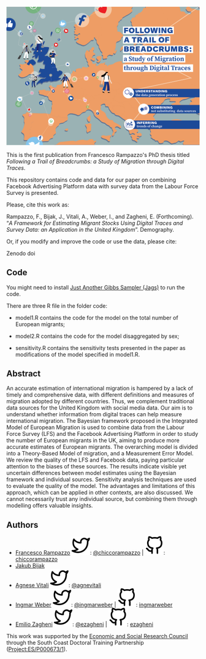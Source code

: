 ![plot](./figure/drawing.jpg)

This is the first publication from Francesco Rampazzo's PhD thesis titled *Following a Trail of Breadcrumbs: a Study of Migration through Digital Traces*. 

This repository contains code and data for our paper on combining Facebook Advertising Platform data with survey data from the Labour Force Survey is presented.

Please, cite this work as: 

Rampazzo, F., Bijak, J., Vitali, A., Weber, I., and Zagheni, E. (Forthcoming). “*A Framework for Estimating Migrant Stocks Using Digital Traces and Survey Data: an Application in the United Kingdom*”. Demography. 

Or, if you modify and improve the code or use the data, please cite: 

Zenodo doi

## Code

You might need to install [Just Another Gibbs Sampler (Jags)](https://sourceforge.net/projects/mcmc-jags/files/latest/download) to run the code. 

There are three R file in the folder code: 

- model1.R contains the code for the model on the total number of European migrants; 

- model2.R contains the code for the model disaggregated by sex; 

- sensitivity.R contains the sensitivity tests presented in the paper as modifications of the model specified in model1.R. 

## Abstract

An accurate estimation of international migration is hampered by a lack of timely and comprehensive data, with different definitions and measures of migration adopted by different countries. Thus, we complement traditional data sources for the United Kingdom with social media data. Our aim is to understand whether information from digital traces can help measure international migration. The Bayesian framework proposed in the Integrated Model of European Migration is used to combine data from the Labour Force Survey (LFS) and the Facebook Advertising Platform in order to study the number of European migrants in the UK, aiming to produce more accurate estimates of European migrants. The overarching model is divided into a Theory-Based Model of migration, and a Measurement Error Model. We review the quality of the LFS and Facebook data, paying particular attention to the biases of these sources. The results indicate visible yet uncertain differences between model estimates using the Bayesian framework and individual sources. Sensitivity analysis techniques are used to evaluate the quality of the model. The advantages and limitations of this approach, which can be applied in other contexts, are also discussed. We cannot necessarily trust any individual source, but combining them through modelling offers valuable insights.

## Authors


- [Francesco Rampazzo](https://francescorampazzo.com) ![Twitter](https://raw.githubusercontent.com/feathericons/feather/master/icons/twitter.svg): [@chiccorampazzo](http://twitter.com/chiccorampazzo) | ![Github](https://raw.githubusercontent.com/feathericons/feather/master/icons/github.svg): [chiccorampazzo](https://github.com/chiccorampazzo)
- [Jakub Bijak](https://www.southampton.ac.uk/demography/about/staff/jb1d08.page)
- [Agnese Vitali](https://webapps.unitn.it/du/en/Persona/PER0212776/Curriculum) ![Twitter](https://raw.githubusercontent.com/feathericons/feather/master/icons/twitter.svg): [@agnevitali](https://twitter.com/agnevitali)
- [Ingmar Weber](https://ingmarweber.de)
![Twitter](https://raw.githubusercontent.com/feathericons/feather/master/icons/twitter.svg): [@ingmarweber](https://twitter.com/ingmarweber) | ![Github](https://raw.githubusercontent.com/feathericons/feather/master/icons/github.svg):  [ingmarweber](https://github.com/ingmarweber)
- [Emilio Zagheni](https://www.zagheni.net/index.html) ![Twitter](https://raw.githubusercontent.com/feathericons/feather/master/icons/twitter.svg): [@ezagheni](https://twitter.com/ezagheni) | ![Github](https://raw.githubusercontent.com/feathericons/feather/master/icons/github.svg): [ezagheni](https://github.com/ezagheni)


This work was supported by the [Economic and Social Research Council](https://esrc.ukri.org) through the South Coast Doctoral Training Partnership ([Project:ES/P000673/1](https://gtr.ukri.org/projects?ref=studentship-1952202)).
